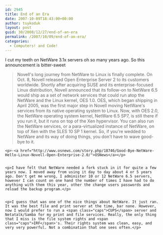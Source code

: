 ```yaml
---
id: 2945
title: End of an Era
date: 2007-10-09T18:43:00+00:00
author: tsykoduk
layout: post
guid: 30/2008/12/27/end-of-an-era
permalink: /2007/10/09/end-of-an-era/
categories:
  - Computers! and Code!
---
```

<p>I cut my teeth on NetWare 3.1x servers oh so many years ago. So this announcement is bitter-sweet</p>


<blockquote>Novell's long journey from NetWare to Linux is finally complete. On Oct. 8, Novell released Open Enterprise Server 2 to its customers worldwide. Shortly after acquiring <span class="caps">SUSE</span> and its enterprise-focused Linux distribution, Novell announced that its follow-on to NetWare 6.5 would ship as a set of network services that could run atop the NetWare and the Linux kernel, <span class="caps">OES 1</span>.0. <span class="caps">OES</span>, which began shipping in April 2005, was the first major step in Novell moving NetWare's services from its native operating system to Linux. Now, with <span class="caps">OES 2</span>.0, the NetWare operating system kernel, NetWare 6.5 <span class="caps">SP7</span>, is still there if you run it, but it runs on top of the Xen hypervisor. You can also run the NetWare services, or a para-virtualized instance of NetWare, on top of Xen with the <span class="caps">SLES 10 SP 1</span> kernel. So, if you're wedded to NetWare and its way of doing things, you don't have to wave good-bye to it.</blockquote>

	<p>-<a href="http://www.osnews.com/story.php/18746/Good-Bye-NetWare-Hello-Linux-Novell-Open-Enterprise-2.0/">OSNews</a></p>


	<p>I have felt that NetWare needed a fork stuck in it for quite a few years now. I moved away from using it day to day about 4 or 5 years ago. Don't get me wrong, I administer 10 or 12 NetWare 6.5 servers, however I can count on one hand the number of times I have had to do anything with them this year, other the change users passwords and reload the backup program.</p>


	<p>I guess that was one of the nice things about NetWare. It just ran. It was the best file and print server at the time, bar none. However, now I would prefer to run a <span class="caps">CUPS</span> server and Netatalk/Samba for my print and file services. Really, the only thing that I miss is the file system rights and <span class="caps">IRF</span>'s. Their rights system was clean, easy, and very very powerful. Not a combination that one sees often.</p>